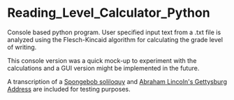 # Reading_Level_Calculator_Python
 Console based python program. User specified input text from a .txt file is analyzed using the Flesch-Kincaid algorithm for calculating the grade level of writing.
 
 This console version was a quick mock-up to experiment with the calculations and a GUI version might be implemented in the future.

A transcription of a [Spongebob soliloquy](https://github.com/Hunter71a/Reading_Level_Calculator_Python/blob/master/spongebob.txt) and [Abraham Lincoln's Gettysburg Address](https://github.com/Hunter71a/Reading_Level_Calculator_Python/blob/master/address.txt) are included for testing purposes. 
